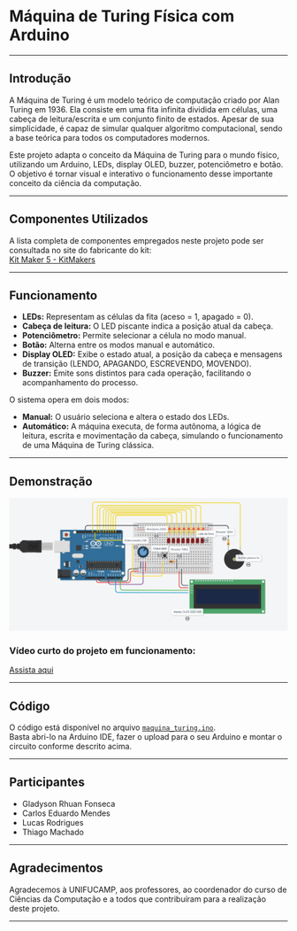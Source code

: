 # Máquina de Turing Física com Arduino

---

## Introdução

A Máquina de Turing é um modelo teórico de computação criado por Alan Turing em 1936. Ela consiste em uma fita infinita dividida em células, uma cabeça de leitura/escrita e um conjunto finito de estados. Apesar de sua simplicidade, é capaz de simular qualquer algoritmo computacional, sendo a base teórica para todos os computadores modernos.

Este projeto adapta o conceito da Máquina de Turing para o mundo físico, utilizando um Arduino, LEDs, display OLED, buzzer, potenciômetro e botão. O objetivo é tornar visual e interativo o funcionamento desse importante conceito da ciência da computação.

---

## Componentes Utilizados

A lista completa de componentes empregados neste projeto pode ser consultada no site do fabricante do kit:  
[Kit Maker 5 - KitMakers](https://www.kitmakers.com.br/kit-maker-5.html)

---

## Funcionamento

- **LEDs:** Representam as células da fita (aceso = 1, apagado = 0).
- **Cabeça de leitura:** O LED piscante indica a posição atual da cabeça.
- **Potenciômetro:** Permite selecionar a célula no modo manual.
- **Botão:** Alterna entre os modos manual e automático.
- **Display OLED:** Exibe o estado atual, a posição da cabeça e mensagens de transição (LENDO, APAGANDO, ESCREVENDO, MOVENDO).
- **Buzzer:** Emite sons distintos para cada operação, facilitando o acompanhamento do processo.

O sistema opera em dois modos:
- **Manual:** O usuário seleciona e altera o estado dos LEDs.
- **Automático:** A máquina executa, de forma autônoma, a lógica de leitura, escrita e movimentação da cabeça, simulando o funcionamento de uma Máquina de Turing clássica.

---

## Demonstração

![Exemplo de montagem](./imagem/image.png)  

### Vídeo curto do projeto em funcionamento:  
[Assista aqui](https://youtube.com/shorts/ZrOyOsG5SV4?feature=share)

---

## Código

O código está disponível no arquivo [`maquina_turing.ino`](./maquina_turing.ino).  
Basta abri-lo na Arduino IDE, fazer o upload para o seu Arduino e montar o circuito conforme descrito acima.

---

## Participantes

- Gladyson Rhuan Fonseca  
- Carlos Eduardo Mendes  
- Lucas Rodrigues  
- Thiago Machado  

---

## Agradecimentos

Agradecemos à UNIFUCAMP, aos professores, ao coordenador do curso de Ciências da Computação e a todos que contribuíram para a realização deste projeto.

---
